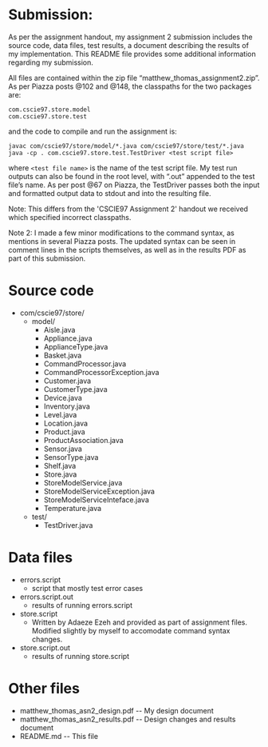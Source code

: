 # Submission:

As per the assignment handout, my assignment 2 submission includes the source
code, data files, test results, a document describing the results of my implementation.
This README file provides some additional information regarding my submission.

All files are contained within the zip file “matthew_thomas_assignment2.zip”. As per
Piazza posts @102 and @148, the classpaths for the two packages are:

    com.cscie97.store.model
    com.cscie97.store.test

and the code to compile and run the assignment is:

    javac com/cscie97/store/model/*.java com/cscie97/store/test/*.java
    java -cp . com.cscie97.store.test.TestDriver <test script file>

where `<test file name>` is the name of the test script file. My test run
outputs can also be found in the root level, with “.out” appended to the test
file’s name. As per post @67 on Piazza, the TestDriver passes both the input and
formatted output data to stdout and into the resulting file.

Note: This differs from the 'CSCIE97 Assignment 2' handout we received which specified
incorrect classpaths.

Note 2: I made a few minor modifications to the command syntax, as mentions in several
Piazza posts. The updated syntax can be seen in comment lines in the scripts themselves,
as well as in the results PDF as part of this submission.

# Source code
+ com/cscie97/store/
    + model/
        + Aisle.java
        + Appliance.java
        + ApplianceType.java
        + Basket.java
        + CommandProcessor.java
        + CommandProcessorException.java
        + Customer.java
        + CustomerType.java
        + Device.java
        + Inventory.java
        + Level.java
        + Location.java
        + Product.java
        + ProductAssociation.java
        + Sensor.java
        + SensorType.java
        + Shelf.java
        + Store.java
        + StoreModelService.java
        + StoreModelServiceException.java
        + StoreModelServiceInteface.java
        + Temperature.java
    + test/
        + TestDriver.java
    
# Data files
+ errors.script
    + script that mostly test error cases
+ errors.script.out
    + results of running errors.script
+ store.script
    + Written by Adaeze Ezeh and provided as part of assignment files. Modified slightly
    by myself to accomodate command syntax changes.
+ store.script.out
    + results of running store.script

# Other files
+ matthew_thomas_asn2_design.pdf        -- My design document
+ matthew_thomas_asn2_results.pdf       -- Design changes and results document
+ README.md                             -- This file
